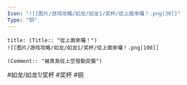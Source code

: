 ```yaml
---
Icon: "![[图片/游戏攻略/如龙/如龙1/奖杯/從上面來囉！.png|30]]"
Type: "铜"
---
```

```ad-common-bronze-trophy
title: (Title:: "從上面來囉！")
![[图片/游戏攻略/如龙/如龙1/奖杯/從上面來囉！.png|100]]

(Comment:: "被真島從上空發動突襲")
```

#如龙/如龙1/奖杯 #奖杯 #铜
